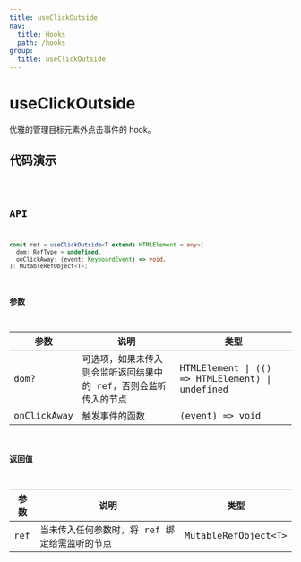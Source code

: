 ```yaml
---
title: useClickOutside
nav:
  title: Hooks
  path: /hooks
group:
  title: useClickOutside
---
```


# useClickOutside

优雅的管理目标元素外点击事件的 hook。

## 代码演示

<code src="./demo/demo1.tsx" />

## API

```ts
const ref = useClickOutside<T extends HTMLElement = any>(
  dom: RefType = undefined,
  onClickAway: (event: KeyboardEvent) => void,
): MutableRefObject<T>;
```

### 参数

| 参数        | 说明                                                             | 类型                                            |
| ----------- | ---------------------------------------------------------------- | ----------------------------------------------- |
| dom?        | 可选项，如果未传入则会监听返回结果中的 ref，否则会监听传入的节点 | HTMLElement \| (() => HTMLElement) \| undefined |
| onClickAway | 触发事件的函数                                                   | (event) => void                                 |

### 返回值

| 参数 | 说明                                          | 类型                 |
| ---- | --------------------------------------------- | -------------------- |
| ref  | 当未传入任何参数时，将 ref 绑定给需监听的节点 | MutableRefObject<T\> |
